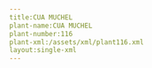 ```yaml
---
title:CUA MUCHEL
plant-name:CUA MUCHEL
plant-number:116
plant-xml:/assets/xml/plant116.xml
layout:single-xml
---
```


